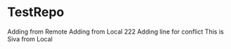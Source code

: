 # TestRepo
Adding from Remote
Adding from Local 
222
Adding line for conflict
This is Siva from Local
